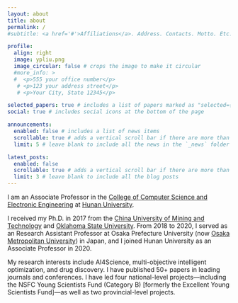 ```yaml
---
layout: about
title: about
permalink: /
#subtitle: <a href='#'>Affiliations</a>. Address. Contacts. Motto. Etc.

profile:
  align: right
  image: ypliu.png
  image_circular: false # crops the image to make it circular
  #more_info: >
  #  <p>555 your office number</p>
   # <p>123 your address street</p>
   # <p>Your City, State 12345</p>

selected_papers: true # includes a list of papers marked as "selected={true}"
social: true # includes social icons at the bottom of the page

announcements:
  enabled: false # includes a list of news items
  scrollable: true # adds a vertical scroll bar if there are more than 3 news items
  limit: 5 # leave blank to include all the news in the `_news` folder

latest_posts:
  enabled: false
  scrollable: true # adds a vertical scroll bar if there are more than 3 new posts items
  limit: 3 # leave blank to include all the blog posts
---
```


I am an Associate Professor in the [College of Computer Science and Electronic Engineering](http://csee.hnu.edu.cn/) at [Hunan University](http://www-en.hnu.edu.cn/). 

I received my Ph.D. in 2017 from the [China University of Mining and Technology](https://global.cumt.edu.cn/) and [Oklahoma State University](https://go.okstate.edu/). From 2018 to 2020, I served as an Research Assistant Professor at Osaka Prefecture University (now [Osaka Metropolitan University](https://www.omu.ac.jp/en/)) in Japan, and I joined Hunan University as an Associate Professor in 2020.

My research interests include AI4Science, multi-objective intelligent optimization, and drug discovery. I have published 50+ papers in leading journals and conferences. I have led four national-level projects—including the NSFC Young Scientists Fund (Category B) [formerly the Excellent Young Scientists Fund]—as well as two provincial-level projects. 
